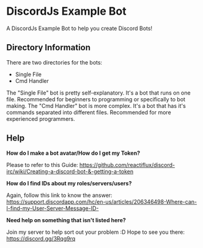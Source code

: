 # DiscordJs Example Bot
A DiscordJs Example Bot to help you create Discord Bots!

## Directory Information
There are two directories for the bots:
- Single File
- Cmd Handler

The "Single File" bot is pretty self-explanatory. It's a bot that runs on one file. Recommended for beginners to programming or specifically to bot making.
The "Cmd Handler" bot is more complex. It's a bot that has it's commands separated into different files. Recommended for more experienced programmers.

## Help
**How do I make a bot avatar/How do I get my Token?**

Please to refer to this Guide:
https://github.com/reactiflux/discord-irc/wiki/Creating-a-discord-bot-&-getting-a-token

**How do I find IDs about my roles/servers/users?**

Again, follow this link to know the answer:
https://support.discordapp.com/hc/en-us/articles/206346498-Where-can-I-find-my-User-Server-Message-ID-

**Need help on something that isn't listed here?**

Join my server to help sort out your problem :D Hope to see you there:
https://discord.gg/3Rqg9rq
